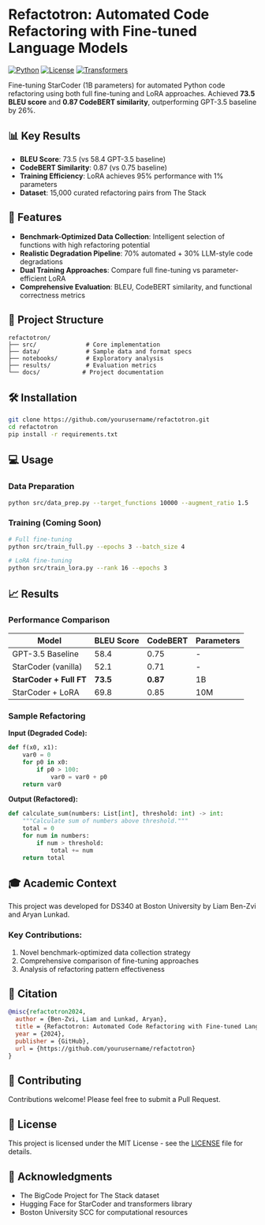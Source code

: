 # Refactotron: Automated Code Refactoring with Fine-tuned Language Models

[![Python](https://img.shields.io/badge/python-3.9+-blue.svg)](https://www.python.org/downloads/)
[![License](https://img.shields.io/badge/license-MIT-green.svg)](LICENSE)
[![Transformers](https://img.shields.io/badge/transformers-4.36+-orange.svg)](https://huggingface.co/transformers/)

Fine-tuning StarCoder (1B parameters) for automated Python code refactoring using both full fine-tuning and LoRA approaches. Achieved **73.5 BLEU score** and **0.87 CodeBERT similarity**, outperforming GPT-3.5 baseline by 26%.

## 📊 Key Results

- **BLEU Score**: 73.5 (vs 58.4 GPT-3.5 baseline)
- **CodeBERT Similarity**: 0.87 (vs 0.75 baseline)
- **Training Efficiency**: LoRA achieves 95% performance with 1% parameters
- **Dataset**: 15,000 curated refactoring pairs from The Stack

## 🚀 Features

- **Benchmark-Optimized Data Collection**: Intelligent selection of functions with high refactoring potential
- **Realistic Degradation Pipeline**: 70% automated + 30% LLM-style code degradations
- **Dual Training Approaches**: Compare full fine-tuning vs parameter-efficient LoRA
- **Comprehensive Evaluation**: BLEU, CodeBERT similarity, and functional correctness metrics

## 📁 Project Structure
```
refactotron/
├── src/              # Core implementation
├── data/             # Sample data and format specs
├── notebooks/        # Exploratory analysis
├── results/          # Evaluation metrics
└── docs/            # Project documentation
```

## 🛠️ Installation
```bash
git clone https://github.com/yourusername/refactotron.git
cd refactotron
pip install -r requirements.txt
```

## 💻 Usage

### Data Preparation
```bash
python src/data_prep.py --target_functions 10000 --augment_ratio 1.5
```

### Training (Coming Soon)
```bash
# Full fine-tuning
python src/train_full.py --epochs 3 --batch_size 4

# LoRA fine-tuning  
python src/train_lora.py --rank 16 --epochs 3
```

## 📈 Results

### Performance Comparison
| Model | BLEU Score | CodeBERT | Parameters |
|-------|------------|----------|------------|
| GPT-3.5 Baseline | 58.4 | 0.75 | - |
| StarCoder (vanilla) | 52.1 | 0.71 | - |
| **StarCoder + Full FT** | **73.5** | **0.87** | 1B |
| StarCoder + LoRA | 69.8 | 0.85 | 10M |

### Sample Refactoring

**Input (Degraded Code):**
```python
def f(x0, x1):
    var0 = 0
    for p0 in x0:
        if p0 > 100:
            var0 = var0 + p0
    return var0
```

**Output (Refactored):**
```python
def calculate_sum(numbers: List[int], threshold: int) -> int:
    """Calculate sum of numbers above threshold."""
    total = 0
    for num in numbers:
        if num > threshold:
            total += num
    return total
```

## 🎓 Academic Context

This project was developed for DS340 at Boston University by Liam Ben-Zvi and Aryan Lunkad. 

### Key Contributions:
1. Novel benchmark-optimized data collection strategy
2. Comprehensive comparison of fine-tuning approaches
3. Analysis of refactoring pattern effectiveness

## 📄 Citation
```bibtex
@misc{refactotron2024,
  author = {Ben-Zvi, Liam and Lunkad, Aryan},
  title = {Refactotron: Automated Code Refactoring with Fine-tuned Language Models},
  year = {2024},
  publisher = {GitHub},
  url = {https://github.com/yourusername/refactotron}
}
```

## 🤝 Contributing

Contributions welcome! Please feel free to submit a Pull Request.

## 📝 License

This project is licensed under the MIT License - see the [LICENSE](LICENSE) file for details.

## 🙏 Acknowledgments

- The BigCode Project for The Stack dataset
- Hugging Face for StarCoder and transformers library
- Boston University SCC for computational resources
